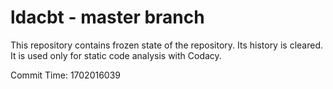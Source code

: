 # ldacbt - master branch

This repository contains frozen state of the repository.
Its history is cleared. It is used only for static code
analysis with Codacy.

Commit Time: 1702016039